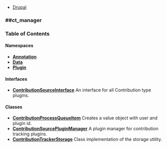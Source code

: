 

- [Drupal](../namespaces/drupal.md)


### ##ct_manager




### Table of Contents


#### Namespaces
- **[Annotation](../namespaces/drupal-ct-manager-annotation.md)**
- **[Data](../namespaces/drupal-ct-manager-data.md)**
- **[Plugin](../namespaces/drupal-ct-manager-plugin.md)**

#### Interfaces
- **[ContributionSourceInterface](../classes/Drupal-ct-manager-ContributionSourceInterface.md)**
  An interface for all Contribution type plugins.

#### Classes
- **[ContributionProcessQueueItem](../classes/Drupal-ct-manager-ContributionProcessQueueItem.md)**
  Creates a value object with user and plugin id.
- **[ContributionSourcePluginManager](../classes/Drupal-ct-manager-ContributionSourcePluginManager.md)**
  A plugin manager for contribution tracking plugins.
- **[ContributionTrackerStorage](../classes/Drupal-ct-manager-ContributionTrackerStorage.md)**
  Class implementation of the storage utility.













